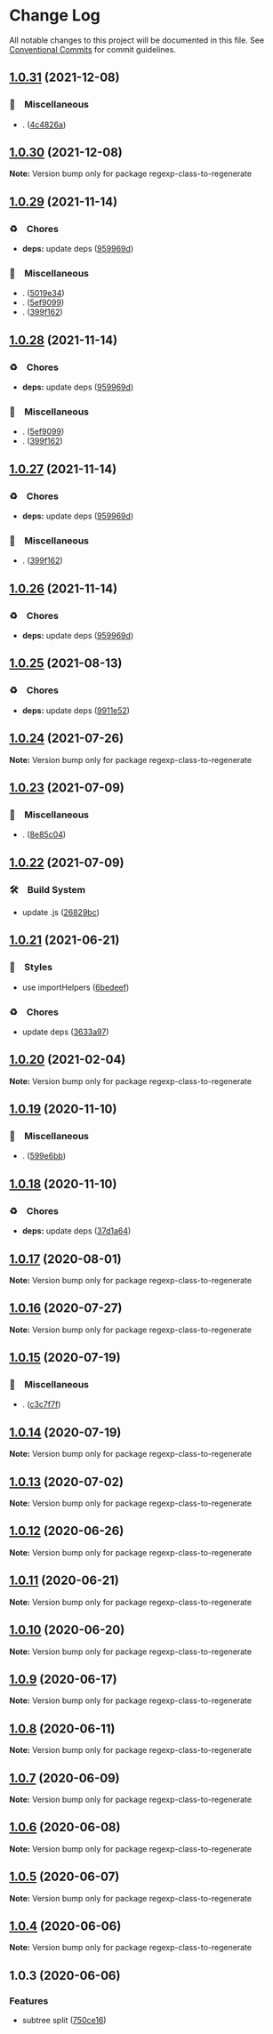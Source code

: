 # Change Log

All notable changes to this project will be documented in this file.
See [Conventional Commits](https://conventionalcommits.org) for commit guidelines.

## [1.0.31](https://github.com/bluelovers/ws-regexp/compare/regexp-class-to-regenerate@1.0.29...regexp-class-to-regenerate@1.0.31) (2021-12-08)


### 🔖　Miscellaneous

* . ([4c4826a](https://github.com/bluelovers/ws-regexp/commit/4c4826a0d93790eaa70631d6b687d41dba296979))





## [1.0.30](https://github.com/bluelovers/ws-regexp/compare/regexp-class-to-regenerate@1.0.29...regexp-class-to-regenerate@1.0.30) (2021-12-08)

**Note:** Version bump only for package regexp-class-to-regenerate





## [1.0.29](https://github.com/bluelovers/ws-regexp/compare/regexp-class-to-regenerate@1.0.25...regexp-class-to-regenerate@1.0.29) (2021-11-14)


### ♻️　Chores

* **deps:** update deps ([959969d](https://github.com/bluelovers/ws-regexp/commit/959969d85e5c8f453211efe6eb63ce3b333fc00c))


### 🔖　Miscellaneous

* . ([5019e34](https://github.com/bluelovers/ws-regexp/commit/5019e34c0a6180b297865180efde3d422b232bcd))
* . ([5ef9099](https://github.com/bluelovers/ws-regexp/commit/5ef909929c3ff70488308ef59f1cc4f933fed9ab))
* . ([399f162](https://github.com/bluelovers/ws-regexp/commit/399f162173a9c78e66629d44e08473e750f99cd0))





## [1.0.28](https://github.com/bluelovers/ws-regexp/compare/regexp-class-to-regenerate@1.0.25...regexp-class-to-regenerate@1.0.28) (2021-11-14)


### ♻️　Chores

* **deps:** update deps ([959969d](https://github.com/bluelovers/ws-regexp/commit/959969d85e5c8f453211efe6eb63ce3b333fc00c))


### 🔖　Miscellaneous

* . ([5ef9099](https://github.com/bluelovers/ws-regexp/commit/5ef909929c3ff70488308ef59f1cc4f933fed9ab))
* . ([399f162](https://github.com/bluelovers/ws-regexp/commit/399f162173a9c78e66629d44e08473e750f99cd0))





## [1.0.27](https://github.com/bluelovers/ws-regexp/compare/regexp-class-to-regenerate@1.0.25...regexp-class-to-regenerate@1.0.27) (2021-11-14)


### ♻️　Chores

* **deps:** update deps ([959969d](https://github.com/bluelovers/ws-regexp/commit/959969d85e5c8f453211efe6eb63ce3b333fc00c))


### 🔖　Miscellaneous

* . ([399f162](https://github.com/bluelovers/ws-regexp/commit/399f162173a9c78e66629d44e08473e750f99cd0))





## [1.0.26](https://github.com/bluelovers/ws-regexp/compare/regexp-class-to-regenerate@1.0.25...regexp-class-to-regenerate@1.0.26) (2021-11-14)


### ♻️　Chores

* **deps:** update deps ([959969d](https://github.com/bluelovers/ws-regexp/commit/959969d85e5c8f453211efe6eb63ce3b333fc00c))





## [1.0.25](https://github.com/bluelovers/ws-regexp/compare/regexp-class-to-regenerate@1.0.24...regexp-class-to-regenerate@1.0.25) (2021-08-13)


### ♻️　Chores

* **deps:** update deps ([9911e52](https://github.com/bluelovers/ws-regexp/commit/9911e52d7b63a7292ae15139cccf1737944a870e))





## [1.0.24](https://github.com/bluelovers/ws-regexp/compare/regexp-class-to-regenerate@1.0.23...regexp-class-to-regenerate@1.0.24) (2021-07-26)

**Note:** Version bump only for package regexp-class-to-regenerate





## [1.0.23](https://github.com/bluelovers/ws-regexp/compare/regexp-class-to-regenerate@1.0.22...regexp-class-to-regenerate@1.0.23) (2021-07-09)


### 🔖　Miscellaneous

* . ([8e85c04](https://github.com/bluelovers/ws-regexp/commit/8e85c04a9cb7622ef865a383107dbc9ec2f512b4))





## [1.0.22](https://github.com/bluelovers/ws-regexp/compare/regexp-class-to-regenerate@1.0.21...regexp-class-to-regenerate@1.0.22) (2021-07-09)


### 🛠　Build System

* update .js ([26829bc](https://github.com/bluelovers/ws-regexp/commit/26829bcd9557c28497ac40f4b5c7648593ebaca4))





## [1.0.21](https://github.com/bluelovers/ws-regexp/compare/regexp-class-to-regenerate@1.0.20...regexp-class-to-regenerate@1.0.21) (2021-06-21)


### 💎　Styles

* use importHelpers ([6bedeef](https://github.com/bluelovers/ws-regexp/commit/6bedeefcb325c049cbdfaf3ba3fc3afa7140893d))


### ♻️　Chores

* update deps ([3633a97](https://github.com/bluelovers/ws-regexp/commit/3633a97e8014049c163d860dc07d3a5e0d02416f))





## [1.0.20](https://github.com/bluelovers/ws-regexp/compare/regexp-class-to-regenerate@1.0.19...regexp-class-to-regenerate@1.0.20) (2021-02-04)

**Note:** Version bump only for package regexp-class-to-regenerate





## [1.0.19](https://github.com/bluelovers/ws-regexp/compare/regexp-class-to-regenerate@1.0.18...regexp-class-to-regenerate@1.0.19) (2020-11-10)


### 🔖　Miscellaneous

* . ([599e6bb](https://github.com/bluelovers/ws-regexp/commit/599e6bb14bb2694b92edc63b005f682e13474697))





## [1.0.18](https://github.com/bluelovers/ws-regexp/compare/regexp-class-to-regenerate@1.0.17...regexp-class-to-regenerate@1.0.18) (2020-11-10)


### ♻️　Chores

* **deps:** update deps ([37d1a64](https://github.com/bluelovers/ws-regexp/commit/37d1a64a224cce19d5a738d1f64f45c60f8af31a))





## [1.0.17](https://github.com/bluelovers/ws-regexp/compare/regexp-class-to-regenerate@1.0.16...regexp-class-to-regenerate@1.0.17) (2020-08-01)

**Note:** Version bump only for package regexp-class-to-regenerate





## [1.0.16](https://github.com/bluelovers/ws-regexp/compare/regexp-class-to-regenerate@1.0.15...regexp-class-to-regenerate@1.0.16) (2020-07-27)

**Note:** Version bump only for package regexp-class-to-regenerate





## [1.0.15](https://github.com/bluelovers/ws-regexp/compare/regexp-class-to-regenerate@1.0.14...regexp-class-to-regenerate@1.0.15) (2020-07-19)


### 🔖　Miscellaneous

* . ([c3c7f7f](https://github.com/bluelovers/ws-regexp/commit/c3c7f7fc30adc9cd3fc116cc5cf11a0cc0911e16))





## [1.0.14](https://github.com/bluelovers/ws-regexp/compare/regexp-class-to-regenerate@1.0.13...regexp-class-to-regenerate@1.0.14) (2020-07-19)

**Note:** Version bump only for package regexp-class-to-regenerate





## [1.0.13](https://github.com/bluelovers/ws-regexp/compare/regexp-class-to-regenerate@1.0.12...regexp-class-to-regenerate@1.0.13) (2020-07-02)

**Note:** Version bump only for package regexp-class-to-regenerate





## [1.0.12](https://github.com/bluelovers/ws-regexp/compare/regexp-class-to-regenerate@1.0.11...regexp-class-to-regenerate@1.0.12) (2020-06-26)

**Note:** Version bump only for package regexp-class-to-regenerate





## [1.0.11](https://github.com/bluelovers/ws-regexp/compare/regexp-class-to-regenerate@1.0.10...regexp-class-to-regenerate@1.0.11) (2020-06-21)

**Note:** Version bump only for package regexp-class-to-regenerate





## [1.0.10](https://github.com/bluelovers/ws-regexp/compare/regexp-class-to-regenerate@1.0.9...regexp-class-to-regenerate@1.0.10) (2020-06-20)

**Note:** Version bump only for package regexp-class-to-regenerate





## [1.0.9](https://github.com/bluelovers/ws-regexp/compare/regexp-class-to-regenerate@1.0.8...regexp-class-to-regenerate@1.0.9) (2020-06-17)

**Note:** Version bump only for package regexp-class-to-regenerate





## [1.0.8](https://github.com/bluelovers/ws-regexp/compare/regexp-class-to-regenerate@1.0.7...regexp-class-to-regenerate@1.0.8) (2020-06-11)

**Note:** Version bump only for package regexp-class-to-regenerate





## [1.0.7](https://github.com/bluelovers/ws-regexp/compare/regexp-class-to-regenerate@1.0.6...regexp-class-to-regenerate@1.0.7) (2020-06-09)

**Note:** Version bump only for package regexp-class-to-regenerate





## [1.0.6](https://github.com/bluelovers/ws-regexp/compare/regexp-class-to-regenerate@1.0.5...regexp-class-to-regenerate@1.0.6) (2020-06-08)

**Note:** Version bump only for package regexp-class-to-regenerate





## [1.0.5](https://github.com/bluelovers/ws-regexp/compare/regexp-class-to-regenerate@1.0.4...regexp-class-to-regenerate@1.0.5) (2020-06-07)

**Note:** Version bump only for package regexp-class-to-regenerate





## [1.0.4](https://github.com/bluelovers/ws-regexp/compare/regexp-class-to-regenerate@1.0.3...regexp-class-to-regenerate@1.0.4) (2020-06-06)

**Note:** Version bump only for package regexp-class-to-regenerate





## 1.0.3 (2020-06-06)


### Features

* subtree split ([750ce16](https://github.com/bluelovers/ws-regexp/commit/750ce163a8c82f56223e23b9e6a429b3dd15cf53))

